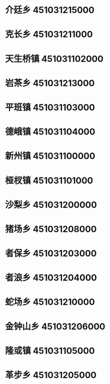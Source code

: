 # 介廷乡 451031215000
# 克长乡 451031211000
# 天生桥镇 451031102000
# 岩茶乡 451031213000
# 平班镇 451031103000
# 德峨镇 451031104000
# 新州镇 451031100000
# 桠杈镇 451031101000
# 沙梨乡 451031200000
# 猪场乡 451031208000
# 者保乡 451031203000
# 者浪乡 451031204000
# 蛇场乡 451031210000
# 金钟山乡 451031206000
# 隆或镇 451031105000
# 革步乡 451031205000
